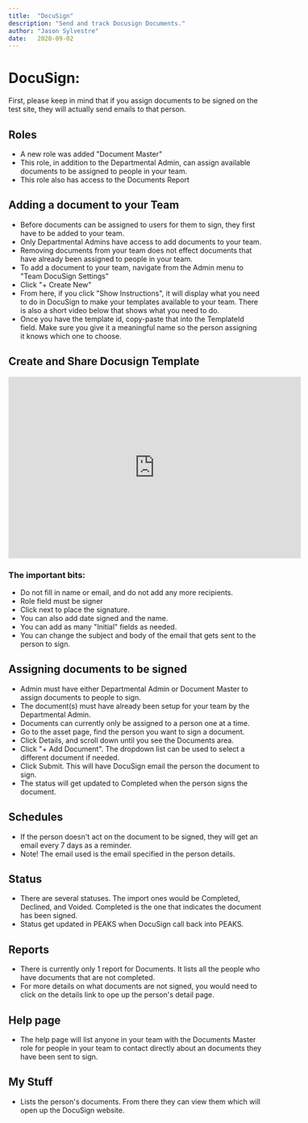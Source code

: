 ```yaml
---
title:  "DocuSign"
description: "Send and track Docusign Documents."
author: "Jason Sylvestre"
date:   2020-09-02
---
```


# DocuSign:

First, please keep in mind that if you assign documents to be signed on the test site, they will actually send emails to that person.

## Roles
* A new role was added "Document Master"
* This role, in addition to the Departmental Admin, can assign available documents to be assigned to people in your team.
* This role also has access to the Documents Report

## Adding a document to your Team
* Before documents can be assigned to users for them to sign, they first have to be added to your team.
* Only Departmental Admins have access to add documents to your team.
* Removing documents from your team does not effect documents that have already been assigned to people in your team.
* To add a document to your team, navigate from the Admin menu to "Team DocuSign Settings"
* Click "+ Create New"
* From here, if you click "Show Instructions", it will display what you need to do in DocuSign to make your templates available to your team. There is also a short video below that shows what you need to do.
* Once you have the template id, copy-paste that into the TemplateId field. Make sure you give it a meaningful name so the person assigning it knows which one to choose.

## Create and Share Docusign Template

<iframe id="kaltura_player" src="https://cdnapisec.kaltura.com/p/1770401/sp/177040100/embedIframeJs/uiconf_id/29032722/partner_id/1770401?iframeembed=true&playerId=kaltura_player&entry_id=0_cn70libg&flashvars[mediaProtocol]=rtmp&amp;flashvars[streamerType]=rtmp&amp;flashvars[streamerUrl]=rtmp://www.kaltura.com:1935&amp;flashvars[rtmpFlavors]=1&amp;flashvars[localizationCode]=en&amp;flashvars[leadWithHTML5]=true&amp;flashvars[sideBarContainer.plugin]=true&amp;flashvars[sideBarContainer.position]=left&amp;flashvars[sideBarContainer.clickToClose]=true&amp;flashvars[chapters.plugin]=true&amp;flashvars[chapters.layout]=vertical&amp;flashvars[chapters.thumbnailRotator]=false&amp;flashvars[streamSelector.plugin]=true&amp;flashvars[EmbedPlayer.SpinnerTarget]=videoHolder&amp;flashvars[dualScreen.plugin]=true&amp;flashvars[Kaltura.addCrossoriginToIframe]=true&amp;&wid=0_cwzq0jzf" width="580" height="360" allowfullscreen webkitallowfullscreen mozAllowFullScreen allow="autoplay *; fullscreen *; encrypted-media *" sandbox="allow-forms allow-same-origin allow-scripts allow-top-navigation allow-pointer-lock allow-popups allow-modals allow-orientation-lock allow-popups-to-escape-sandbox allow-presentation allow-top-navigation-by-user-activation" frameborder="0" title="Kaltura Player"></iframe>

### The important bits:
* Do not fill in name or email, and do not add any more recipients.
* Role field must be signer
* Click next to place the signature.
* You can also add date signed and the name.
* You can add as many "Initial" fields as needed. 
* You can change the subject and body of the email that gets sent to the person to sign.

## Assigning documents to be signed
* Admin must have either Departmental Admin or Document Master to assign documents to people to sign.
* The document(s) must have already been setup for your team by the Departmental Admin.
* Documents can currently only be assigned to a person one at a time.
* Go to the asset page, find the person you want to sign a document.
* Click Details, and scroll down until you see the Documents area.
* Click "+ Add Document". The dropdown list can be used to select a different document if needed.
* Click Submit. This will have DocuSign email the person the document to sign.
* The status will get updated to Completed when the person signs the document. 


## Schedules
* If the person doesn't act on the document to be signed, they will get an email every 7 days as a reminder.
* Note! The email used is the email specified in the person details.

## Status
* There are several statuses. The import ones would be Completed, Declined, and Voided. Completed is the one that indicates the document has been signed.
* Status get updated in PEAKS when DocuSign call back into PEAKS.

## Reports
* There is currently only 1 report for Documents. It lists all the people who have documents that are not completed.
* For more details on what documents are not signed, you would need to click on the details link to ope up the person's detail page.

## Help page
* The help page will list anyone in your team with the Documents Master role for people in your team to contact directly about an documents they have been sent to sign.

## My Stuff
* Lists the person's documents. From there they can view them which will open up the DocuSign website.